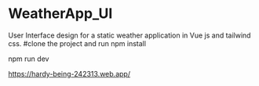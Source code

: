 # WeatherApp_UI
User Interface design for a static weather application in Vue js and tailwind css.
#clone the project and run
npm install


npm run dev




https://hardy-being-242313.web.app/
